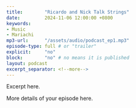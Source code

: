 ```yaml
---
title:        "Ricardo and Nick Talk Strings"
date:         2024-11-06 12:00:00 +0800
keywords:
- Music
- Mariachi
mp3-url:      "/assets/audio/podcast_ep1.mp3"
episode-type: full # or "trailer"
explicit:     "no"
block:        "no" # no means it is published
layout: podcast
excerpt_separator: <!--more-->
---
```

Excerpt here.
<!--more-->

More details of your episode here.
